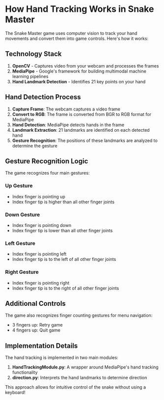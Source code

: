 # How Hand Tracking Works in Snake Master

The Snake Master game uses computer vision to track your hand movements and convert them into game controls. Here's how it works:

## Technology Stack

1. **OpenCV** - Captures video from your webcam and processes the frames
2. **MediaPipe** - Google's framework for building multimodal machine learning pipelines
3. **Hand Landmark Detection** - Identifies 21 key points on your hand

## Hand Detection Process

1. **Capture Frame**: The webcam captures a video frame
2. **Convert to RGB**: The frame is converted from BGR to RGB format for MediaPipe
3. **Hand Detection**: MediaPipe detects hands in the frame
4. **Landmark Extraction**: 21 landmarks are identified on each detected hand
5. **Gesture Recognition**: The positions of these landmarks are analyzed to determine the gesture

## Gesture Recognition Logic

The game recognizes four main gestures:

### Up Gesture
- Index finger is pointing up
- Index finger tip is higher than all other finger joints

### Down Gesture
- Index finger is pointing down
- Index finger tip is lower than all other finger joints

### Left Gesture
- Index finger is pointing left
- Index finger tip is to the left of all other finger joints

### Right Gesture
- Index finger is pointing right
- Index finger tip is to the right of all other finger joints

## Additional Controls

The game also recognizes finger counting gestures for menu navigation:
- 3 fingers up: Retry game
- 4 fingers up: Quit game

## Implementation Details

The hand tracking is implemented in two main modules:

1. **HandTrackingModule.py**: A wrapper around MediaPipe's hand tracking functionality
2. **direction.py**: Interprets the hand landmarks to determine direction

This approach allows for intuitive control of the snake without using a keyboard!
